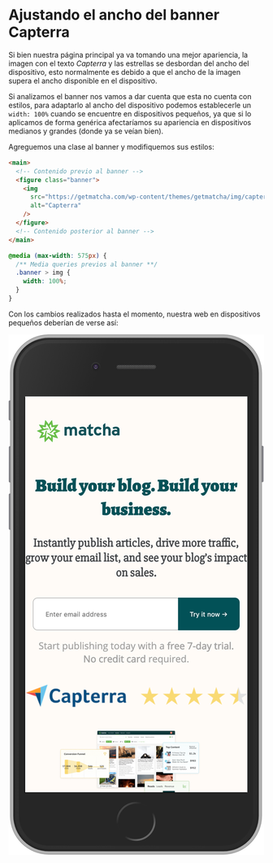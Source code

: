 # Ajustando el ancho del banner Capterra

Si bien nuestra página principal ya va tomando una mejor apariencia, la imagen
con el texto _Capterra_ y las estrellas se desbordan del ancho del dispositivo,
esto normalmente es debido a que el ancho de la imagen supera el ancho
disponible en el dispositivo.

Si analizamos el banner nos vamos a dar cuenta que esta no cuenta con estilos,
para adaptarlo al ancho del dispositivo podemos establecerle un `width: 100%`
cuando se encuentre en dispositivos pequeños, ya que si lo aplicamos de forma
genérica afectaríamos su apariencia en dispositivos medianos y grandes (donde ya
se veían bien).

Agreguemos una clase al banner y modifiquemos sus estilos:

```html
<main>
  <!-- Contenido previo al banner -->
  <figure class="banner">
    <img
      src="https://getmatcha.com/wp-content/themes/getmatcha/img/capterra.png"
      alt="Capterra"
    />
  </figure>
  <!-- Contenido posterior al banner -->
</main>
```

```css
@media (max-width: 575px) {
  /** Media queries previos al banner **/
  .banner > img {
    width: 100%;
  }
}
```

Con los cambios realizados hasta el momento, nuestra web en dispositivos
pequeños deberían de verse así:

![Resultado parcial de la página responsiva](../assets/home-responsive.png)
